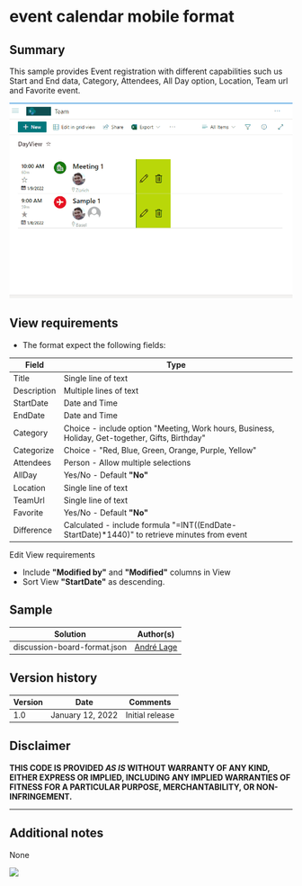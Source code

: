 # event calendar mobile format

## Summary

This sample provides Event registration with different capabilities such us Start and End data, Category, Attendees, All Day option, Location, Team url and Favorite event.

![event calendar mobile format](./assets/EventMobileFormat.gif)

## View requirements
- The format expect the following fields:

Field |Type
--------|---------
Title | Single line of text 
Description | Multiple lines of text
StartDate | Date and Time
EndDate | Date and Time
Category | Choice - include option "Meeting, Work hours, Business, Holiday, Get-together, Gifts, Birthday"
Categorize | Choice - "Red, Blue, Green, Orange, Purple, Yellow"
Attendees | Person - Allow multiple selections
AllDay | Yes/No - Default **"No"**
Location | Single line of text 
TeamUrl | Single line of text 
Favorite | Yes/No - Default **"No"**
Difference | Calculated - include formula "=INT((EndDate-StartDate)*1440)" to retrieve minutes from event

Edit View requirements
- Include **"Modified by"** and **"Modified"** columns in View
- Sort View **"StartDate"** as descending.

## Sample

Solution|Author(s)
--------|---------
discussion-board-format.json | [André Lage](https://twitter.com/aaclage)

## Version history

Version|Date|Comments
-------|----|--------
1.0|January 12, 2022|Initial release

## Disclaimer

**THIS CODE IS PROVIDED *AS IS* WITHOUT WARRANTY OF ANY KIND, EITHER EXPRESS OR IMPLIED, INCLUDING ANY IMPLIED WARRANTIES OF FITNESS FOR A PARTICULAR PURPOSE, MERCHANTABILITY, OR NON-INFRINGEMENT.**

---

## Additional notes
None

<img src="https://pnptelemetry.azurewebsites.net/list-formatting/view-samples/event-calendar-mobile-format" />